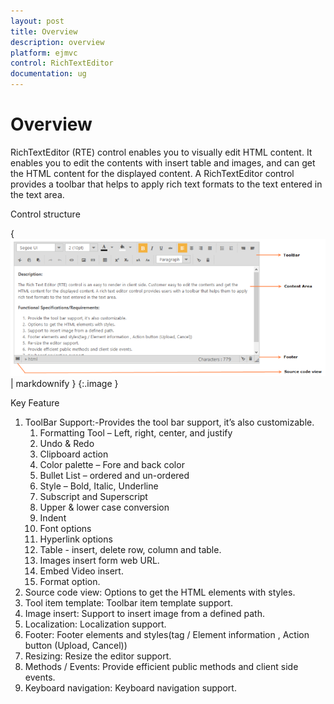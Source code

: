 ```yaml
---
layout: post
title: Overview
description: overview
platform: ejmvc
control: RichTextEditor
documentation: ug
---
```


# Overview

RichTextEditor (RTE) control enables you to visually edit HTML content. It enables you to edit the contents with insert table and images, and can get the HTML content for the displayed content. A RichTextEditor control provides a toolbar that helps to apply rich text formats to the text entered in the text area.  

Control structure

{ ![](Overview_images/Overview_img1.png) | markdownify }
{:.image }


Key Feature

1. ToolBar Support:-Provides the tool bar support, it’s also customizable.
   1. Formatting Tool – Left, right, center, and justify
   2. Undo & Redo
   3. Clipboard action
   4. Color palette – Fore and back color
   5. Bullet List – ordered and un-ordered
   6. Style – Bold, Italic, Underline
   7. Subscript and Superscript 
   8. Upper & lower case conversion
   9. Indent
   10. Font options
   11. Hyperlink options
   12. Table - insert, delete row, column and table.
   13. Images insert form web URL.
   14. Embed Video insert.
   15. Format option.
2. Source code view: Options to get the HTML elements with styles.
3. Tool item template: Toolbar item template support.
4. Image insert: Support to insert image from a defined path.
5. Localization: Localization support. 
6. Footer: Footer elements and styles(tag / Element information , Action button (Upload, Cancel))
7. Resizing: Resize the editor support. 
8. Methods / Events: Provide efficient public methods and client side events.
9. Keyboard navigation: Keyboard navigation support.

